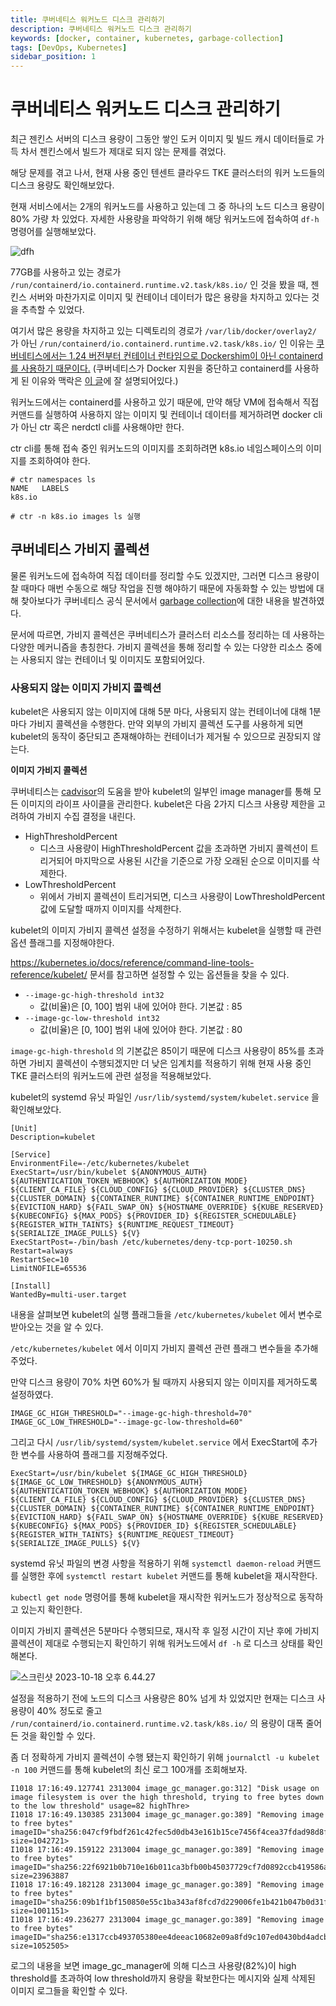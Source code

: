 ```yaml
---
title: 쿠버네티스 워커노드 디스크 관리하기
description: 쿠버네티스 워커노드 디스크 관리하기
keywords: [docker, container, kubernetes, garbage-collection]
tags: [DevOps, Kubernetes]
sidebar_position: 1
---
```


# 쿠버네티스 워커노드 디스크 관리하기

최근 젠킨스 서버의 디스크 용량이 그동안 쌓인 도커 이미지 및 빌드 캐시 데이터들로 가득 차서 젠킨스에서 빌드가 제대로 되지 않는 문제를 겪었다.

해당 문제를 겪고 나서, 현재 사용 중인 텐센트 클라우드 TKE 클러스터의 워커 노드들의 디스크 용량도 확인해보았다.

현재 서비스에서는 2개의 워커노드를 사용하고 있는데 그 중 하나의 노드 디스크 용량이 80% 가량 차 있었다. 자세한 사용량을 파악하기 위해 해당 워커노드에 접속하여 `df-h` 명령어를 실행해보았다.

![dfh](https://p.ipic.vip/d1deym.png)

<!--truncate-->

77GB를 사용하고 있는 경로가 `/run/containerd/io.containerd.runtime.v2.task/k8s.io/` 인 것을 봤을 때, 젠킨스 서버와 마찬가지로 이미지 및 컨테이너 데이터가 많은 용량을 차지하고 있다는 것을 추측할 수 있었다.

여기서 많은 용량을 차지하고 있는 디렉토리의 경로가 `/var/lib/docker/overlay2/` 가 아닌 `/run/containerd/io.containerd.runtime.v2.task/k8s.io/` 인 이유는 [쿠버네티스에서는 1.24 버전부터 컨테이너 런타임으로 Dockershim이 아닌 containerd를 사용하기 때문이다.](https://kubernetes.io/ko/docs/setup/production-environment/container-runtimes)
(쿠버네티스가 Docker 지원을 중단하고 containerd를 사용하게 된 이유와 맥락은 [이 글](https://www.linkedin.com/pulse/containerd%EB%8A%94-%EB%AC%B4%EC%97%87%EC%9D%B4%EA%B3%A0-%EC%99%9C-%EC%A4%91%EC%9A%94%ED%95%A0%EA%B9%8C-sean-lee/?originalSubdomain=kr)에 잘 설명되어있다.)

워커노드에서는 containerd를 사용하고 있기 때문에, 만약 해당 VM에 접속해서 직접 커맨드를 실행하여 사용하지 않는 이미지 및 컨테이너 데이터를 제거하려면 docker cli가 아닌 ctr 혹은 nerdctl cli를 사용해야만 한다.

ctr cli를 통해 접속 중인 워커노드의 이미지를 조회하려면 k8s.io 네임스페이스의 이미지를 조회하여야 한다.

```shell
# ctr namespaces ls
NAME   LABELS
k8s.io

# ctr -n k8s.io images ls 실행
```

## 쿠버네티스 가비지 콜렉션

물론 워커노드에 접속하여 직접 데이터를 정리할 수도 있겠지만, 그러면 디스크 용량이 찰 때마다 매번 수동으로 해당 작업을 진행 해야하기 때문에 자동화할 수 있는 방법에 대해 찾아보다가 쿠버네티스 공식 문서에서 [garbage collection](https://kubernetes.io/docs/concepts/architecture/garbage-collection/)에 대한 내용을 발견하였다.

문서에 따르면, 가비지 콜렉션은 쿠버네티스가 클러스터 리소스를 정리하는 데 사용하는 다양한 메커니즘을 총칭한다. 가비지 콜렉션을 통해 정리할 수 있는 다양한 리소스 중에는 사용되지 않는 컨테이너 및 이미지도 포함되어있다.

### 사용되지 않는 이미지 가비지 콜렉션

kubelet은 사용되지 않는 이미지에 대해 5분 마다, 사용되지 않는 컨테이너에 대해 1분마다 가비지 콜렉션을 수행한다. 만약 외부의 가비지 콜렉션 도구를 사용하게 되면 kubelet의 동작이 중단되고 존재해야하는 컨테이너가 제거될 수 있으므로 권장되지 않는다.

**이미지 가비지 콜렉션**

쿠버네티스는 [cadvisor](https://github.com/google/cadvisor/)의 도움을 받아 kubelet의 일부인 image manager를 통해 모든 이미지의 라이프 사이클을 관리한다. kubelet은 다음 2가지 디스크 사용량 제한을 고려하여 가비지 수집 결정을 내린다.

- HighThresholdPercent
  - 디스크 사용량이 HighThresholdPercent 값을 초과하면 가비지 콜렉션이 트리거되어 마지막으로 사용된 시간을 기준으로 가장 오래된 순으로 이미지를 삭제한다.
- LowThresholdPercent
  - 위에서 가비지 콜렉션이 트리거되면, 디스크 사용량이 LowThresholdPercent 값에 도달할 때까지 이미지를 삭제한다.

kubelet의 이미지 가비지 콜렉션 설정을 수정하기 위해서는 kubelet을 실행할 때 관련 옵션 플래그를 지정해야한다.

https://kubernetes.io/docs/reference/command-line-tools-reference/kubelet/ 문서를 참고하면 설정할 수 있는 옵션들을 찾을 수 있다.

- `--image-gc-high-threshold int32`
  - 값(비율)은 [0, 100] 범위 내에 있어야 한다. 기본값 : 85
- `--image-gc-low-threshold int32`
  - 값(비율)은 [0, 100] 범위 내에 있어야 한다. 기본값 : 80

`image-gc-high-threshold` 의 기본값은 85이기 때문에 디스크 사용량이 85%를 초과하면 가비지 콜렉션이 수행되겠지만 더 낮은 임계치를 적용하기 위해 현재 사용 중인 TKE 클러스터의 워커노드에 관련 설정을 적용해보았다.

kubelet의 systemd 유닛 파일인 `/usr/lib/systemd/system/kubelet.service` 을 확인해보았다.

```
[Unit]
Description=kubelet

[Service]
EnvironmentFile=-/etc/kubernetes/kubelet
ExecStart=/usr/bin/kubelet ${ANONYMOUS_AUTH} ${AUTHENTICATION_TOKEN_WEBHOOK} ${AUTHORIZATION_MODE} ${CLIENT_CA_FILE} ${CLOUD_CONFIG} ${CLOUD_PROVIDER} ${CLUSTER_DNS} ${CLUSTER_DOMAIN} ${CONTAINER_RUNTIME} ${CONTAINER_RUNTIME_ENDPOINT} ${EVICTION_HARD} ${FAIL_SWAP_ON} ${HOSTNAME_OVERRIDE} ${KUBE_RESERVED} ${KUBECONFIG} ${MAX_PODS} ${PROVIDER_ID} ${REGISTER_SCHEDULABLE} ${REGISTER_WITH_TAINTS} ${RUNTIME_REQUEST_TIMEOUT} ${SERIALIZE_IMAGE_PULLS} ${V}
ExecStartPost=-/bin/bash /etc/kubernetes/deny-tcp-port-10250.sh
Restart=always
RestartSec=10
LimitNOFILE=65536

[Install]
WantedBy=multi-user.target
```

내용을 살펴보면 kubelet의 실행 플래그들을 `/etc/kubernetes/kubelet` 에서 변수로 받아오는 것을 알 수 있다.

`/etc/kubernetes/kubelet` 에서 이미지 가비지 콜렉션 관련 플래그 변수들을 추가해주었다.

만약 디스크 용량이 70% 차면 60%가 될 때까지 사용되지 않는 이미지를 제거하도록 설정하였다.

```
IMAGE_GC_HIGH_THRESHOLD="--image-gc-high-threshold=70"
IMAGE_GC_LOW_THRESHOLD="--image-gc-low-threshold=60"
```

그리고 다시 `/usr/lib/systemd/system/kubelet.service` 에서 ExecStart에 추가한 변수를 사용하여 플래그를 지정해주었다.

```
ExecStart=/usr/bin/kubelet ${IMAGE_GC_HIGH_THRESHOLD} ${IMAGE_GC_LOW_THRESHOLD} ${ANONYMOUS_AUTH} ${AUTHENTICATION_TOKEN_WEBHOOK} ${AUTHORIZATION_MODE} ${CLIENT_CA_FILE} ${CLOUD_CONFIG} ${CLOUD_PROVIDER} ${CLUSTER_DNS} ${CLUSTER_DOMAIN} ${CONTAINER_RUNTIME} ${CONTAINER_RUNTIME_ENDPOINT} ${EVICTION_HARD} ${FAIL_SWAP_ON} ${HOSTNAME_OVERRIDE} ${KUBE_RESERVED} ${KUBECONFIG} ${MAX_PODS} ${PROVIDER_ID} ${REGISTER_SCHEDULABLE} ${REGISTER_WITH_TAINTS} ${RUNTIME_REQUEST_TIMEOUT} ${SERIALIZE_IMAGE_PULLS} ${V}
```

systemd 유닛 파일의 변경 사항을 적용하기 위해 `systemctl daemon-reload` 커맨드를 실행한 후에 `systemctl restart kubelet` 커맨드를 통해 kubelet을 재시작한다.

`kubectl get node` 명령어를 통해 kubelet을 재시작한 워커노드가 정상적으로 동작하고 있는지 확인한다.

이미지 가비지 콜렉션은 5분마다 수행되므로, 재시작 후 일정 시간이 지난 후에 가비지 콜렉션이 제대로 수행되는지 확인하기 위해 워커노드에서 `df -h` 로 디스크 상태를 확인해본다.

![스크린샷 2023-10-18 오후 6.44.27](https://p.ipic.vip/rrugrr.png)

설정을 적용하기 전에 노드의 디스크 사용량은 80% 넘게 차 있었지만 현재는 디스크 사용량이 40% 정도로 줄고 `/run/containerd/io.containerd.runtime.v2.task/k8s.io/` 의 용량이 대폭 줄어든 것을 확인할 수 있다.

좀 더 정확하게 가비지 콜렉션이 수행 됐는지 확인하기 위해 `journalctl -u kubelet -n 100` 커맨드를 통해 kubelet의 최신 로그 100개를 조회해보자.

```
I1018 17:16:49.127741 2313004 image_gc_manager.go:312] "Disk usage on image filesystem is over the high threshold, trying to free bytes down to the low threshold" usage=82 highThre>
I1018 17:16:49.130385 2313004 image_gc_manager.go:389] "Removing image to free bytes" imageID="sha256:047cf9fbdf261c42fec5d0db43e161b15ce7456f4cea37fdad98d8fae840079f" size=1042721>
I1018 17:16:49.159122 2313004 image_gc_manager.go:389] "Removing image to free bytes" imageID="sha256:22f6921b0b710e16b011ca3bfb00b45037729cf7d0892ccb419586aa7e313c22" size=23963887
I1018 17:16:49.182128 2313004 image_gc_manager.go:389] "Removing image to free bytes" imageID="sha256:09b1f1bf150850e55c1ba343af8fcd7d229006fe1b421b047b0d31f9db82a06e" size=1001151>
I1018 17:16:49.236277 2313004 image_gc_manager.go:389] "Removing image to free bytes" imageID="sha256:e1317ccb493705380ee4deeac10682e09a8fd9c107ed0430bd4adcb0a01c9445" size=1052505>
```

로그의 내용을 보면 image_gc_manager에 의해 디스크 사용량(82%)이 high threshold를 초과하여 low threshold까지 용량을 확보한다는 메시지와 실제 삭제된 이미지 로그들을 확인할 수 있다.
